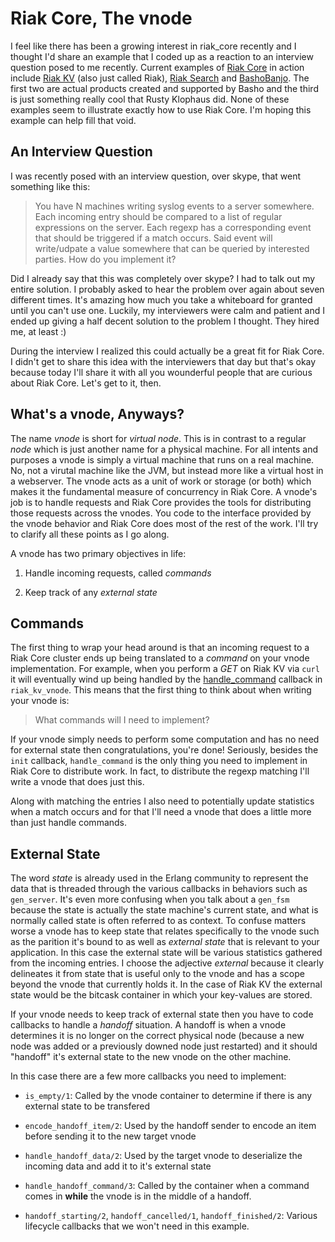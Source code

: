 Riak Core, The vnode
==========

I feel like there has been a growing interest in riak_core recently and I thought I'd share an example that I coded up as a reaction to an interview question posed to me recently.  Current examples of [Riak Core](https://github.com/basho/riak_core)  in action include [Riak KV](https://github.com/basho/riak_kv) (also just called Riak), [Riak Search](https://github.com/basho/riak_search) and [BashoBanjo](https://github.com/rklophaus/BashoBanjo).  The first two are actual products created and supported by Basho and the third is just something really cool that Rusty Klophaus did.  None of these examples seem to illustrate exactly how to use Riak Core.  I'm hoping this example can help fill that void.

An Interview Question
----------

I was recently posed with an interview question, over skype, that went something like this:

> You have N machines writing syslog events to a server somewhere.  Each incoming entry should be compared to a list of regular expressions on the server.  Each regexp has a corresponding event that should be triggered if a match occurs.  Said event will write/udpate a value somewhere that can be queried by interested parties.  How do you implement it?

Did I already say that this was completely over skype?  I had to talk out my entire solution.  I probably asked to hear the problem over again about seven different times.  It's amazing how much you take a whiteboard for granted until you can't use one.  Luckily, my interviewers were calm and patient and I ended up giving a half decent solution to the problem I thought.  They hired me, at least :)

During the interview I realized this could actually be a great fit for Riak Core.  I didn't get to share this idea with the interviewers that day but that's okay because today I'll share it  with all you wounderful people that are curious about Riak Core.  Let's get to it, then.

What's a vnode, Anyways?
----------

The name _vnode_ is short for _virtual node_.  This is in contrast to a regular _node_ which is just another name for a physical machine.  For all intents and purposes a vnode is simply a virtual machine that runs on a real machine.  No, not a virutal machine like the JVM, but instead more like a virtual host in a webserver.  The vnode acts as a unit of work or storage (or both) which makes it the fundamental measure of concurrency in Riak Core.  A vnode's job is to handle requests and Riak Core provides the tools for distributing those requests across the vnodes.  You code to the interface provided by the vnode behavior and Riak Core does most of the rest of the work.  I'll try to clarify all these points as I go along.

A vnode has two primary objectives in life:

1) Handle incoming requests, called _commands_

2) Keep track of any _external state_

Commands
----------

The first thing to wrap your head around is that an incoming request to a Riak Core cluster ends up being translated to a _command_ on your vnode implementation.  For example, when you perform a _GET_ on Riak KV via `curl` it will eventually wind up being handled by the [handle_command](https://github.com/basho/riak_kv/blob/riak_kv-0.14.0/src/riak_kv_vnode.erl#L171) callback in `riak_kv_vnode`.  This means that the first thing to think about when writing your vnode is:

> What commands will I need to implement?

If your vnode simply needs to perform some computation and has no need for external state then congratulations, you're done!  Seriously, besides the `init` callback, `handle_command` is the only thing you need to implement in Riak Core to distribute work.  In fact, to distribute the regexp matching I'll write a vnode that does just this.

Along with matching the entries I also need to potentially update statistics when a match occurs and for that I'll need a vnode that does a little more than just handle commands.

External State
----------

The word _state_ is already used in the Erlang community to represent the data that is threaded through the various callbacks in behaviors such as `gen_server`.  It's even more confusing when you talk about a `gen_fsm` because the state is actually the state machine's current state, and what is normally called state is often referred to as context.  To confuse matters worse a vnode has to keep state that relates specifically to the vnode such as the parition it's bound to as well as _external state_ that is relevant to your application.  In this case the external state will be various statistics gathered from the incoming entries.  I choose the adjective _external_ because it clearly delineates it from state that is useful only to the vnode and has a scope beyond the vnode that currently holds it.  In the case of Riak KV the external state would be the bitcask container in which your key-values are stored.

If your vnode needs to keep track of external state then you have to code callbacks to handle a _handoff_ situation.  A handoff is when a vnode determines it is no longer on the correct physical node (because a new node was added or a previously downed node just restarted) and it should "handoff" it's external state to the new vnode on the other machine.

In this case there are a few more callbacks you need to implement:

* `is_empty/1`: Called by the vnode container to determine if there is any external state to be transfered

* `encode_handoff_item/2`: Used by the handoff sender to encode an item before sending it to the new target vnode

* `handle_handoff_data/2`: Used by the target vnode to deserialize the incoming data and add it to it's external state

* `handle_handoff_command/3`: Called by the container when a command comes in **while** the vnode is in the middle of a handoff.

* `handoff_starting/2`, `handoff_cancelled/1`, `handoff_finished/2`: Various lifecycle callbacks that we won't need in this example.

